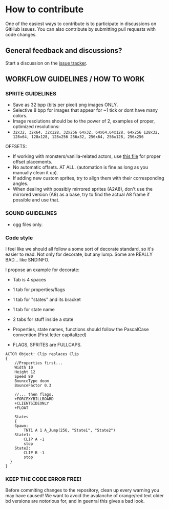 # How to contribute

One of the easiest ways to contribute is to participate in discussions on GitHub issues. You can also contribute by submitting pull requests with code changes.

## General feedback and discussions?

Start a discussion on the [issue tracker](https://github.com/Brutal-Doom/Brutal-Doom/issues).

## WORKFLOW GUIDELINES / HOW TO WORK

### SPRITE GUIDELINES
- Save as 32 bpp (bits per pixel) png images ONLY.
- Selective 8 bpp for images that appear for ~1 tick or dont have many colors.
- Image resolutions should be to the power of 2, examples of proper, optimized resolutions:
- ``
32x32, 32x64, 32x128, 32x256
64x32, 64x64,64x128, 64x256
128x32, 128x64, 128x128, 128x256
256x32, 256x64, 256x128, 256x256
``

OFFSETS:
- If working with monsters/vanilla-related actors, use [this file](https://drive.google.com/file/d/1WrkyGcHv926K4Xvu9Ehskjne5gtrtUXP/view?usp=sharing) for proper offset placements.
- No automatic offsets. AT ALL. (automation is fine as long as you manually clean it up).
- If adding new custom sprites, try to align them with their corresponding angles.
- When dealing with possibly mirrored sprites (A2A8), don't use the mirrored version (A8) as a base, try to find the actual A8 frame if possible and use that.


### SOUND GUIDELINES
- ogg files only.

### Code style
I feel like we should all follow a some sort of decorate standard, so it's easier to read. 
Not only for decorate, but any lump. Some are REALLY BAD... like SNDINFO.

I propose an example for decorate:
- Tab is 4 spaces
- 1 tab for properties/flags
- 1 tab for "states" and its bracket
- 1 tab for state name
- 2 tabs for stuff inside a state

- Properties, state names, functions should follow the PascalCase convention (First letter capitalized)
- FLAGS, SPRITES are FULLCAPS.
``` 
ACTOR Object: Clip replaces Clip
{
    //Properties first...
    Width 10
    Height 12
    Speed 80
    BounceType doom
    BounceFactor 0.3
	
    //... then flags.
    +FORCEXYBILLBOARD
    +CLIENTSIDEONLY
    +FLOAT
	
    States
    {
    Spawn:
        TNT1 A 1 A_Jump(256, "State1", "State2")
    State1:
        CLIP A -1
        stop      
    State2:
        CLIP B -1
        stop
  }
}
```

### KEEP THE CODE ERROR FREE!
Before commiting changes to the repository, clean up every warning you may have caused!
We want to avoid the avalanche of orange/red text older bd versions are notorious for, and in geenral this gives a bad look.
